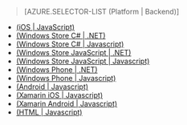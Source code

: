 ﻿> [AZURE.SELECTOR-LIST (Platform | Backend)]
- [(iOS | JavaScript)](/fr-FR/documentation/articles/mobile-services-ios-add-paging-data/)
- [(Windows Store C# | .NET)](/fr-FR/documentation/articles/mobile-services-dotnet-backend-windows-store-dotnet-add-paging-data/)
- [(Windows Store C# | Javascript)](/fr-FR/documentation/articles/mobile-services-windows-store-dotnet-add-paging-data/)
- [(Windows Store JavaScript | .NET)](/fr-FR/documentation/articles/mobile-services-dotnet-backend-windows-store-javascript-add-paging-data/)
- [(Windows Store JavaScript | Javascript)](/fr-FR/documentation/articles/mobile-services-windows-store-javascript-add-paging-data/)
- [(Windows Phone | .NET)](/fr-FR/documentation/articles/mobile-services-dotnet-backend-windows-phone-add-paging-data/)
- [(Windows Phone | Javascript)](/fr-FR/documentation/articles/mobile-services-windows-phone-add-paging-data/)
- [(Android | Javascript)](/fr-FR/documentation/articles/mobile-services-android-add-paging-data/)
- [(Xamarin iOS | Javascript)](/fr-FR/documentation/articles/partner-xamarin-mobile-services-ios-add-paging-data/)
- [(Xamarin Android | Javascript)](/fr-FR/documentation/articles/partner-xamarin-mobile-services-android-add-paging-data/)
- [(HTML | Javascript)](/fr-FR/documentation/articles/mobile-services-html-add-paging-data/)


<!--HONumber=42-->
